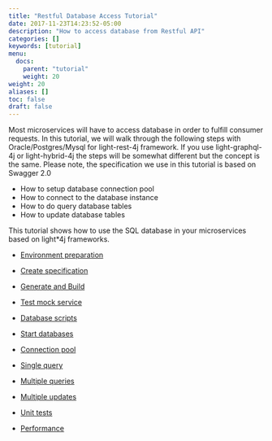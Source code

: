```yaml
---
title: "Restful Database Access Tutorial"
date: 2017-11-23T14:23:52-05:00
description: "How to access database from Restful API"
categories: []
keywords: [tutorial]
menu:
  docs:
    parent: "tutorial"
    weight: 20
weight: 20
aliases: []
toc: false
draft: false
---
```



Most microservices will have to access database in order to fulfill consumer requests. 
In this tutorial, we will walk through the following steps with Oracle/Postgres/Mysql
for light-rest-4j framework. If you use light-graphql-4j or light-hybrid-4j the steps
will be somewhat different but the concept is the same. Please note, the specification
we use in this tutorial is based on Swagger 2.0

* How to setup database connection pool
* How to connect to the database instance
* How to do query database tables
* How to update database tables

This tutorial shows how to use the SQL database in your microservices based on light*4j
frameworks. 

* [Environment preparation][]

* [Create specification][]

* [Generate and Build][]

* [Test mock service][]

* [Database scripts][]

* [Start databases][]

* [Connection pool][]

* [Single query][]

* [Multiple queries][]

* [Multiple updates][]

* [Unit tests][]

* [Performance][]

[Environment preparation]: /tutorial/rest/swagger/database/preparation/
[Create specification]: /tutorial/rest/swagger/database/specification/
[Generate and Build]: /tutorial/rest/swagger/database/generation/
[Test mock service]: /tutorial/rest/swagger/database/test/
[Database scripts]: /tutorial/rest/swagger/database/dbscripts/
[Start databases]: /tutorial/rest/swagger/database/startdb/
[Connection pool]: /tutorial/rest/swagger/database/connection-pool/
[Single query]: /tutorial/rest/swagger/database/single-query/
[Multiple queries]: /tutorial/rest/swagger/database/multiple-queries/
[Multiple updates]: /tutorial/rest/swagger/database/multiple-updates/
[Unit tests]: /tutorial/rest/swagger/database/unit-test/
[Performance]: /tutorial/rest/swagger/database/performance/

